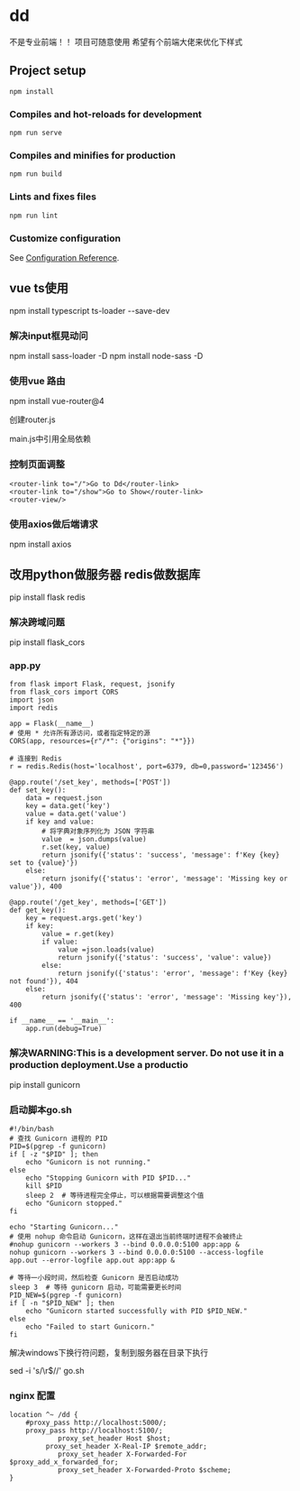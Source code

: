 # dd

不是专业前端！！
项目可随意使用
希望有个前端大佬来优化下样式
## Project setup
```
npm install
```

### Compiles and hot-reloads for development
```
npm run serve
```

### Compiles and minifies for production
```
npm run build
```

### Lints and fixes files
```
npm run lint
```

### Customize configuration
See [Configuration Reference](https://cli.vuejs.org/config/).

## vue ts使用
[//]: # (<script setup lang="ts">)
npm install typescript ts-loader --save-dev

### 解决input框晃动问
npm install sass-loader -D
npm install node-sass -D

### 使用vue 路由
npm install vue-router@4 

创建router.js

main.js中引用全局依赖

### 控制页面调整
    <router-link to="/">Go to Dd</router-link>
    <router-link to="/show">Go to Show</router-link>
    <router-view/>
### 使用axios做后端请求
npm install axios

## 改用python做服务器 redis做数据库

pip install flask redis
### 解决跨域问题
pip install flask_cors

### app.py
```
from flask import Flask, request, jsonify  
from flask_cors import CORS  
import json  
import redis

app = Flask(__name__) 
# 使用 * 允许所有源访问，或者指定特定的源  
CORS(app, resources={r"/*": {"origins": "*"}})

# 连接到 Redis  
r = redis.Redis(host='localhost', port=6379, db=0,password='123456')  
  
@app.route('/set_key', methods=['POST'])  
def set_key():  
    data = request.json  
    key = data.get('key')  
    value = data.get('value')  
    if key and value:  
        # 将字典对象序列化为 JSON 字符串  
        value  = json.dumps(value)  
        r.set(key, value)  
        return jsonify({'status': 'success', 'message': f'Key {key} set to {value}'})  
    else:  
        return jsonify({'status': 'error', 'message': 'Missing key or value'}), 400  
  
@app.route('/get_key', methods=['GET'])  
def get_key():  
    key = request.args.get('key')  
    if key:  
        value = r.get(key)  
        if value:  
            value =json.loads(value)
            return jsonify({'status': 'success', 'value': value})  
        else:  
            return jsonify({'status': 'error', 'message': f'Key {key} not found'}), 404  
    else:  
        return jsonify({'status': 'error', 'message': 'Missing key'}), 400  
  
if __name__ == '__main__':  
    app.run(debug=True)
```
### 解决WARNING:This is a development server. Do not use it in a production deployment.Use a productio

pip install gunicorn

### 启动脚本go.sh

```
#!/bin/bash  
# 查找 Gunicorn 进程的 PID  
PID=$(pgrep -f gunicorn)  
if [ -z "$PID" ]; then  
    echo "Gunicorn is not running."  
else  
    echo "Stopping Gunicorn with PID $PID..."  
    kill $PID  
    sleep 2  # 等待进程完全停止，可以根据需要调整这个值  
    echo "Gunicorn stopped."  
fi  
  
echo "Starting Gunicorn..."  
# 使用 nohup 命令启动 Gunicorn，这样在退出当前终端时进程不会被终止  
#nohup gunicorn --workers 3 --bind 0.0.0.0:5100 app:app &  
nohup gunicorn --workers 3 --bind 0.0.0.0:5100 --access-logfile app.out --error-logfile app.out app:app &

# 等待一小段时间，然后检查 Gunicorn 是否启动成功  
sleep 3  # 等待 gunicorn 启动，可能需要更长时间  
PID_NEW=$(pgrep -f gunicorn)  
if [ -n "$PID_NEW" ]; then  
    echo "Gunicorn started successfully with PID $PID_NEW."  
else  
    echo "Failed to start Gunicorn."  
fi
```
解决windows下换行符问题，复制到服务器在目录下执行

sed -i 's/\r$//' go.sh
### nginx 配置

```
location ^~ /dd {
    #proxy_pass http://localhost:5000/;
    proxy_pass http://localhost:5100/;
            proxy_set_header Host $host;
         proxy_set_header X-Real-IP $remote_addr;
            proxy_set_header X-Forwarded-For $proxy_add_x_forwarded_for;
            proxy_set_header X-Forwarded-Proto $scheme;	
}
```
